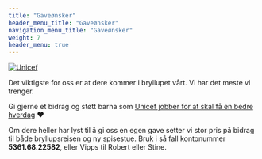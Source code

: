 ```yaml
---
title: "Gaveønsker"
header_menu_title: "Gaveønsker"
navigation_menu_title: "Gaveønsker"
weight: 7
header_menu: true
---
```


[![Unicef](images/unicef-logo.png)](https://www.unicef.no/stott/privat/donasjon)

Det viktigste for oss er at dere kommer i bryllupet vårt. Vi har det meste vi trenger.

Gi gjerne et bidrag og støtt barna som [Unicef jobber for at skal få en bedre hverdag](https://www.unicef.no/stott/privat/donasjon) ❤️

Om dere heller har lyst til å gi oss en egen gave setter vi stor pris på bidrag til både bryllupsreisen og ny spisestue. Bruk i så fall kontonummer **5361.68.22582**, eller Vipps til Robert eller Stine.
